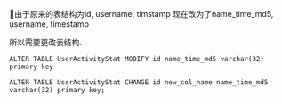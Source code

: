 由于原来的表结构为id, username, timstamp
现在改为了name_time_md5, username, timestamp

所以需要更改表结构.


```
ALTER TABLE UserActivityStat MODIFY id name_time_md5 varchar(32) primary key

ALTER TABLE UserActivityStat CHANGE id new_col_name name_time_md5 varchar(32) primary key;
```